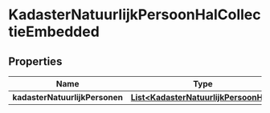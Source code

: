 # KadasterNatuurlijkPersoonHalCollectieEmbedded

## Properties
Name | Type | Description | Notes
------------ | ------------- | ------------- | -------------
**kadasterNatuurlijkPersonen** | [**List&lt;KadasterNatuurlijkPersoonHal&gt;**](KadasterNatuurlijkPersoonHal.md) |  |  [optional]
